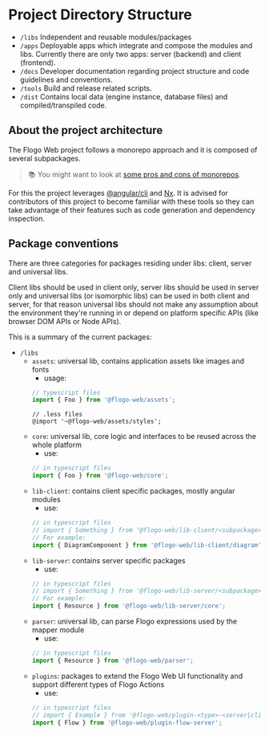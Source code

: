 # Project Directory Structure

- `/libs` Independent and reusable modules/packages
- `/apps` Deployable apps which integrate and compose the modules and libs. Currently there are only two apps: server (backend) and client (frontend).
- `/docs` Developer documentation regarding project structure and code guidelines and conventions.
- `/tools` Build and release related scripts.
- `/dist` Contains local data (engine instance, database files) and compiled/transpiled code.

## About the project architecture

The Flogo Web project follows a monorepo approach and it is composed of several subpackages.

> :books: You might want to look at [some pros and cons of monorepos](https://github.com/babel/babel/blob/master/doc/design/monorepo.md).

For this the project leverages [@angular/cli](https://cli.angular.io/) and [Nx](https://nrwl.io/nx/overview).
It is advised for contributors of this project to become familiar with these tools so they can take advantage of their features such as code generation and dependency inspection.

## Package conventions

There are three categories for packages residing under libs: client, server and universal libs.

Client libs should be used in client only, server libs should be used in server only and universal libs (or isomorphic libs)
can be used in both client and server, for that reason universal libs should not make any assumption about the environment they're running in
or depend on platform specific APIs (like browser DOM APIs or Node APIs).

This is a summary of the current packages:

- `/libs`
  - `assets`: universal lib, contains application assets like images and fonts
    - usage:
    ```typescript
    // typescript files
    import { Foo } from '@flogo-web/assets';
    ```
    ```less
    // .less files
    @import '~@flogo-web/assets/styles';
    ```
  - `core`: universal lib, core logic and interfaces to be reused across the whole platform
    - use:
    ```typescript
    // in typescript files
    import { Foo } from '@flogo-web/core';
    ```
  - `lib-client`: contains client specific packages, mostly angular modules
    - use:
    ```typescript
    // in typescript files
    // import { Something } from '@flogo-web/lib-client/<subpackage>';
    // For example:
    import { DiagramComponent } from '@flogo-web/lib-client/diagram';
    ```
  - `lib-server`: contains server specific packages
    - use:
    ```typescript
    // in typescript files
    // import { Something } from '@flogo-web/lib-server/<subpackage>';
    // For example:
    import { Resource } from '@flogo-web/lib-server/core';
    ```
    <!-- TODO: link to mapping docs when available: https://github.com/project-flogo/core/blob/master/docs/mapping.md -->
  - `parser`: universal lib, can parse Flogo expressions used by the mapper module
    - use:
    ```typescript
    // in typescript files
    import { Resource } from '@flogo-web/parser';
    ```
  - `plugins`: packages to extend the Flogo Web UI functionality and support different types of Flogo Actions
    - use:
    ```typescript
    // in typescript files
    // import { Example } from '@flogo-web/plugin-<type>-<server|client>';
    import { Flow } from '@flogo-web/plugin-flow-server';
    ```

